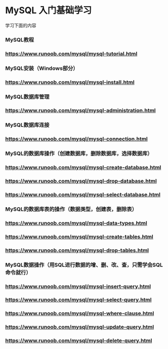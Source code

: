 # MySQL 入门基础学习

学习下面的内容

### MySQL教程

### https://www.runoob.com/mysql/mysql-tutorial.html

### MySQL安装（Windows部分）

### https://www.runoob.com/mysql/mysql-install.html

### MySQL数据库管理

### https://www.runoob.com/mysql/mysql-administration.html

### MySQL数据库连接

### https://www.runoob.com/mysql/mysql-connection.html

### MySQL的数据库操作（创建数据库，删除数据库，选择数据库）

### https://www.runoob.com/mysql/mysql-create-database.html

### https://www.runoob.com/mysql/mysql-drop-database.html

### https://www.runoob.com/mysql/mysql-select-database.html



### MySQL的数据库表的操作（数据类型，创建表，删除表）

### https://www.runoob.com/mysql/mysql-data-types.html

### https://www.runoob.com/mysql/mysql-create-tables.html

### https://www.runoob.com/mysql/mysql-drop-tables.html


### MySQL数据操作（用SQL进行数据的增、删、改、查，只需学会SQL命令就行）

### https://www.runoob.com/mysql/mysql-insert-query.html

### https://www.runoob.com/mysql/mysql-select-query.html

### https://www.runoob.com/mysql/mysql-where-clause.html

### https://www.runoob.com/mysql/mysql-update-query.html

### https://www.runoob.com/mysql/mysql-delete-query.html
